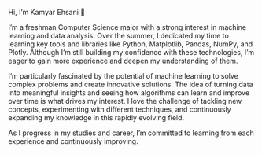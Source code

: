 Hi, I’m Kamyar Ehsani 👋

I’m a freshman Computer Science major with a strong interest in machine learning and data analysis. Over the summer, I dedicated my time to learning key tools and libraries like Python, Matplotlib, Pandas, NumPy, and Plotly. Although I’m still building my confidence with these technologies, I’m eager to gain more experience and deepen my understanding of them.

I’m particularly fascinated by the potential of machine learning to solve complex problems and create innovative solutions. The idea of turning data into meaningful insights and seeing how algorithms can learn and improve over time is what drives my interest. I love the challenge of tackling new concepts, experimenting with different techniques, and continuously expanding my knowledge in this rapidly evolving field.

As I progress in my studies and career, I’m committed to learning from each experience and continuously improving.
